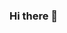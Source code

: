 ### Hi there 👋

<!--
**josyulaa24/josyulaa24** is a ✨ _special_ ✨ repository because its `README.md` (this file) appears on your GitHub profile.

Here are some ideas to get you started:

 - 🔭 I’m currently working on computer programming projects
- 🌱 I’m currently learning computer programming
- 👯 I’m looking to collaborate on programming
- 🤔 I’m looking for help with programming
- 💬 Ask me about programming
- 📫 How to reach me: josyulaa24@wpsma.org
-->
